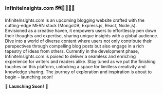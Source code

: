 ### InfiniteInsights.com 🗺️🧑‍🍳📖🧬
InfiniteInsights.com is an upcoming blogging website crafted with the cutting-edge MERN stack (MongoDB, Express.js, React, Node.js). Envisioned as a creative haven, it empowers users to effortlessly pen down their thoughts and expertise, sharing unique insights with a global audience. Dive into a world of diverse content where users not only contribute their perspectives through compelling blog posts but also engage in a rich tapestry of ideas from others. Currently in the development phase, InfiniteInsights.com is poised to deliver a seamless and enriching experience for writers and readers alike. Stay tuned as we put the finishing touches on this platform, unlocking a space for limitless creativity and knowledge sharing. The journey of exploration and inspiration is about to begin – launching soon!

🚀 **Launching Soon!** 🚀
